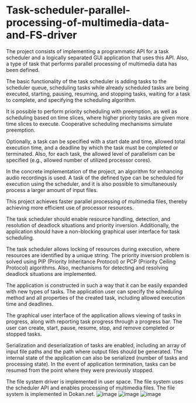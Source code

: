 # Task-scheduler-parallel-processing-of-multimedia-data-and-FS-driver
The project consists of implementing a programmatic API for a task scheduler and a logically separated GUI application that uses this API. Also, a type of task that performs parallel processing of multimedia data has been defined.

The basic functionality of the task scheduler is adding tasks to the scheduler queue, scheduling tasks while already scheduled tasks are being executed, starting, pausing, resuming, and stopping tasks, waiting for a task to complete, and specifying the scheduling algorithm.

It is possible to perform priority scheduling with preemption, as well as scheduling based on time slices, where higher priority tasks are given more time slices to execute. Cooperative scheduling mechanisms simulate preemption.

Optionally, a task can be specified with a start date and time, allowed total execution time, and a deadline by which the task must be completed or terminated. Also, for each task, the allowed level of parallelism can be specified (e.g., allowed number of utilized processor cores).

In the concrete implementation of the project, an algorithm for enhancing audio recordings is used. A task of the defined type can be scheduled for execution using the scheduler, and it is also possible to simultaneously process a larger amount of input files.

This project achieves faster parallel processing of multimedia files, thereby achieving more efficient use of processor resources.

The task scheduler should enable resource handling, detection, and resolution of deadlock situations and priority inversion. Additionally, the application should have a non-blocking graphical user interface for task scheduling.

The task scheduler allows locking of resources during execution, where resources are identified by a unique string. The priority inversion problem is solved using PIP (Priority Inheritance Protocol) or PCP (Priority Ceiling Protocol) algorithms. Also, mechanisms for detecting and resolving deadlock situations are implemented.

The application is constructed in such a way that it can be easily expanded with new types of tasks. The application user can specify the scheduling method and all properties of the created task, including allowed execution time and deadlines.

The graphical user interface of the application allows viewing of tasks in progress, along with reporting task progress through a progress bar. The user can create, start, pause, resume, stop, and remove completed or stopped tasks.

Serialization and deserialization of tasks are enabled, including an array of input file paths and the path where output files should be generated. The internal state of the application can also be serialized (number of tasks and processing state). In the event of application termination, tasks can be resumed from the point where they were previously stopped.

The file system driver is implemented in user space. The file system uses the scheduler API and enables processing of multimedia files. The file system is implemented in Dokan.net. 
![image](https://user-images.githubusercontent.com/93669392/231273338-eb0044e3-e902-43f2-9909-3b363ff153d6.png)
![image](https://user-images.githubusercontent.com/93669392/231273435-261cf5a5-ff52-4c0e-8c15-8b1979b332a3.png)
![image](https://user-images.githubusercontent.com/93669392/231273894-6cdf95c1-3145-4d19-b1da-36a6622d61b0.png)



